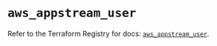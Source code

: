 # `aws_appstream_user`

Refer to the Terraform Registry for docs: [`aws_appstream_user`](https://registry.terraform.io/providers/hashicorp/aws/6.14.1/docs/resources/appstream_user).
